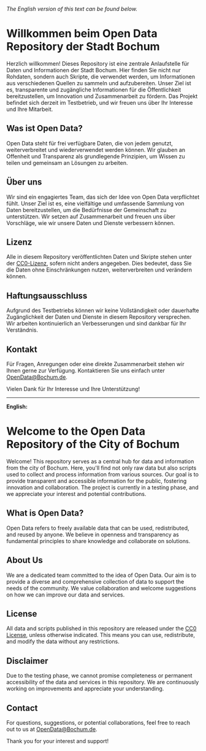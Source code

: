 *The English version of this text can be found below.*

# Willkommen beim Open Data Repository der Stadt Bochum

Herzlich willkommen! Dieses Repository ist eine zentrale Anlaufstelle für Daten und Informationen der Stadt Bochum. Hier finden Sie nicht nur Rohdaten, sondern auch Skripte, die verwendet werden, um Informationen aus verschiedenen Quellen zu sammeln und aufzubereiten. Unser Ziel ist es, transparente und zugängliche Informationen für die Öffentlichkeit bereitzustellen, um Innovation und Zusammenarbeit zu fördern. Das Projekt befindet sich derzeit im Testbetrieb, und wir freuen uns über Ihr Interesse und Ihre Mitarbeit.

## Was ist Open Data?

Open Data steht für frei verfügbare Daten, die von jedem genutzt, weiterverbreitet und wiederverwendet werden können. Wir glauben an Offenheit und Transparenz als grundlegende Prinzipien, um Wissen zu teilen und gemeinsam an Lösungen zu arbeiten.

## Über uns

Wir sind ein engagiertes Team, das sich der Idee von Open Data verpflichtet fühlt. Unser Ziel ist es, eine vielfältige und umfassende Sammlung von Daten bereitzustellen, um die Bedürfnisse der Gemeinschaft zu unterstützen. Wir setzen auf Zusammenarbeit und freuen uns über Vorschläge, wie wir unsere Daten und Dienste verbessern können.

## Lizenz

Alle in diesem Repository veröffentlichten Daten und Skripte stehen unter der [CC0-Lizenz](https://creativecommons.org/publicdomain/zero/1.0/deed.de), sofern nicht anders angegeben. Dies bedeutet, dass Sie die Daten ohne Einschränkungen nutzen, weiterverbreiten und verändern können.

## Haftungsausschluss

Aufgrund des Testbetriebs können wir keine Vollständigkeit oder dauerhafte Zugänglichkeit der Daten und Dienste in diesem Repository versprechen. Wir arbeiten kontinuierlich an Verbesserungen und sind dankbar für Ihr Verständnis.

## Kontakt

Für Fragen, Anregungen oder eine direkte Zusammenarbeit stehen wir Ihnen gerne zur Verfügung. Kontaktieren Sie uns einfach unter [OpenData@Bochum.de](mailto:OpenData@Bochum.de).

Vielen Dank für Ihr Interesse und Ihre Unterstützung!

---

**English:**

# Welcome to the Open Data Repository of the City of Bochum

Welcome! This repository serves as a central hub for data and information from the city of Bochum. Here, you'll find not only raw data but also scripts used to collect and process information from various sources. Our goal is to provide transparent and accessible information for the public, fostering innovation and collaboration. The project is currently in a testing phase, and we appreciate your interest and potential contributions.

## What is Open Data?

Open Data refers to freely available data that can be used, redistributed, and reused by anyone. We believe in openness and transparency as fundamental principles to share knowledge and collaborate on solutions.

## About Us

We are a dedicated team committed to the idea of Open Data. Our aim is to provide a diverse and comprehensive collection of data to support the needs of the community. We value collaboration and welcome suggestions on how we can improve our data and services.

## License

All data and scripts published in this repository are released under the [CC0 License](https://creativecommons.org/publicdomain/zero/1.0/), unless otherwise indicated. This means you can use, redistribute, and modify the data without any restrictions.

## Disclaimer

Due to the testing phase, we cannot promise completeness or permanent accessibility of the data and services in this repository. We are continuously working on improvements and appreciate your understanding.

## Contact

For questions, suggestions, or potential collaborations, feel free to reach out to us at [OpenData@Bochum.de](mailto:OpenData@Bochum.de).

Thank you for your interest and support!

